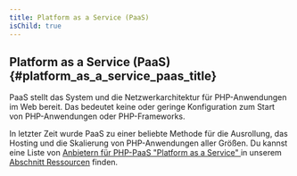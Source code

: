 ```yaml
---
title: Platform as a Service (PaaS)
isChild: true
---
```


## Platform as a Service (PaaS)  {#platform_as_a_service_paas_title}

PaaS stellt das System und die Netzwerkarchitektur für PHP-Anwendungen im Web bereit. Das bedeutet keine oder geringe Konfiguration zum Start von PHP-Anwendungen oder PHP-Frameworks.

In letzter Zeit wurde PaaS zu einer beliebte Methode für die Ausrollung, das Hosting und die Skalierung von PHP-Anwendungen aller Größen. Du kannst eine Liste von [Anbietern für PHP-PaaS "Platform as a Service" ](#php_paas_providers) in unserem  [Abschnitt Ressourcen](#resources) finden.
